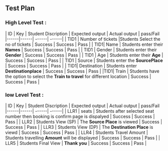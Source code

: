 ## Test Plan
### High Level Test :

| ID | Key | Student Discription | Expected output | Actual output | pass/Fail
|------|------| ------| ------|
| TID1 | Number of tickets |Students Select the no of tickets | Success | Success | Pass |
| TID1|  Name  | Students enter their __Names__ | Success  | Success | Pass |
| TID1 | Gender | Students enter their __Gender__  | Success | Success | Pass |
| TID1 | Age    | Students enter their __Age__  | Success | Success | Pass |
| TID1 | Source | Students enter the __SourcePlace__   | Success | Success | Pass |
| TID1|  Destination  | Students enter __Destinationplace__  | Success | Success | Pass |
|TID1| Train | Students have the option to select the __Train to travel__  for different location | Success | Success | Pass |

### low Level Test :

| ID | Key | Student Discription | Expected output | Actual output | pass/Fail
|------|------| ------| ------|
| LLR1 | seats | Students after selected seat number then booking is confirm page is dispalyed | Success | Success | Pass |
| LLR2 | Students View (SP) | The __Source Place__ is viewed | Success | Success | Pass |
| LLR3 | Students View (DP) | The __Destination Place__ is viewd | Success | Success | Pass |
| LLR4 | Students Travel Amount | Students travelling __Amount__ will be displayed  | Success | Success | Pass |
| LLR5 | Students Final View | __Thank you__ | Success | Success | Pass |
